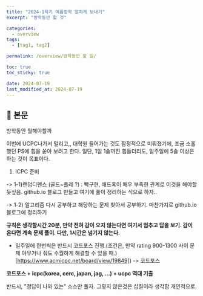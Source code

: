 ```yaml
---
title: "2024-1학기 여름방학 알차게 보내기"
excerpt: "방학동안 할 것"

categories:
  - overview
tags:
  - [tag1, tag2]

permalink: /overview/방학동안 할 일/

toc: true
toc_sticky: true

date: 2024-07-19
last_modified_at: 2024-07-19
---
```


## 🦥 본문

방학동안 뭘해야할까

이번에 UCPC나가서 털리고,, 대학원 들어가는 것도 잠정적으로 미뤄졌기에, 조금 소홀했던 PS에 힘을 쏟아 보려고 한다. 일단, 1일 1솔까진 힘들더리도, 일주일에 5솔 이상은 하는 것이 목표이다. 

1. ICPC 준비

-> 1-1)랜덤디펜스 (골드~플레 ?) : 빡구현, 애드혹이 매우 부족한 관계로 이것을 해야할듯싶음. 
github.io 블로그 만들고 여기에 풀이 정리하는 식으로 하자.. 

-> 1-2) 알고리즘 다시 공부하고 해당하는 문제 찾아서 공부하기. 
마찬가지로 github.io 블로그에 정리하기

**규칙은 생각할시간 20분, 만약 전혀 감이 오지 않는다면 여기서 멈추고 답을 보기. 감이 온다면 계속 문제 풀이. 다만, 1시간은 넘기지 않는다.**

+ 일주일에 한번씩은 반드시 코드포스 진행.(조건은, 만약 rating 900-1300 사이 문제 아무거나 줘도 수월하게 해결할 수 있을 때.)
[https://www.acmicpc.net/board/view/19849]) -> 코드포스 


**코드포스 + icpc(korea, cerc, japan, jag, …)  + ucpc 역대 기출**

반드시, "정답이 나와 있는" 소스만 풀자. 그렇지 않은것은 삽질이라 생각함 개인적으로.

